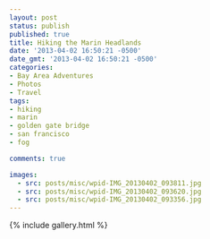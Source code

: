 ```yaml
---
layout: post
status: publish
published: true
title: Hiking the Marin Headlands
date: '2013-04-02 16:50:21 -0500'
date_gmt: '2013-04-02 16:50:21 -0500'
categories:
- Bay Area Adventures
- Photos
- Travel
tags:
- hiking
- marin
- golden gate bridge
- san francisco
- fog

comments: true

images: 
  - src: posts/misc/wpid-IMG_20130402_093811.jpg
  - src: posts/misc/wpid-IMG_20130402_093620.jpg
  - src: posts/misc/wpid-IMG_20130402_093356.jpg
---
```


{% include gallery.html %}
